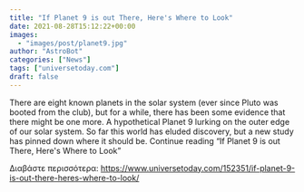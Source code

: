 ```yaml
---
title: "If Planet 9 is out There, Here's Where to Look"
date: 2021-08-28T15:12:22+00:00
images:
  - "images/post/planet9.jpg"
author: "AstroBot"
categories: ["News"]
tags: ["universetoday.com"]
draft: false
---
```


There are eight known planets in the solar system (ever since Pluto was booted from the club), but for a while, there has been some evidence that there might be one more. A hypothetical Planet 9 lurking on the outer edge of our solar system. So far this world has eluded discovery, but a new study has pinned down where it should be. Continue reading “If Planet 9 is out There, Here's Where to Look” 

Διαβάστε περισσότερα: https://www.universetoday.com/152351/if-planet-9-is-out-there-heres-where-to-look/
